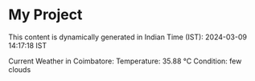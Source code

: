 # My Project

This content is dynamically generated in Indian Time (IST): 2024-03-09 14:17:18 IST


Current Weather in Coimbatore:
Temperature: 35.88 °C
Condition: few clouds
